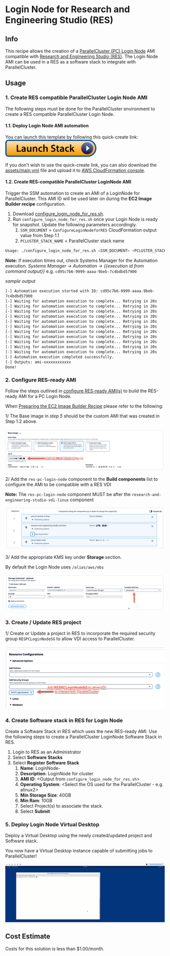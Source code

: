 # Login Node for Research and Engineering Studio (RES)

## Info

This recipe allows the creation of a [ParallelCluster (PC) Login Node](https://docs.aws.amazon.com/parallelcluster/latest/ug/login-nodes-v3.html) AMI compatible with [Research and Engineering Studio (RES)](https://github.com/aws/res). The Login Node AMI can be used in a RES as a software stack to integrate with ParallelCluster.

## Usage

### 1. Create RES compatible ParallelCluster Login Node AMI

The following steps must be done for the ParallelCluster environment to create a RES compatible ParallelCluster Login Node.

#### 1.1. Deploy Login Node AMI automation

You can launch this template by following this quick-create link: [![Launch stack](../../../docs/media/launch-stack.svg)](https://console.aws.amazon.com/cloudformation/home?region=us-east-1#/stacks/create/review?stackName=loginnode-for-res&templateURL=https://aws-hpc-recipes.s3.us-east-1.amazonaws.com/main/recipes/pcluster/login_node_for_res/assets/main.yml)

If you don't wish to use the quick-create link, you can also download the [assets/main.yml](assets/main.yml) file and upload it to [AWS CloudFormation console](https://console.aws.amazon.com/cloudformation).

#### 1.2. Create RES-compatible ParallelCluster LoginNode AMI

Trigger the SSM automation to create an AMI of a LoginNode for ParallelCluster. This AMI ID will be used later on during the **EC2 Image Builder recipe** configuration.

1. Download [configure_login_node_for_res.sh](assets/configure_login_node_for_res.sh).
2. Run `configure_login_node_for_res.sh` once your Login Node is ready for snapshot. Update the following parameters accordingly.
   1. `SSM_DOCUMENT` = `ConfigureLoginNodeforRES` CloudFormation output value from Step 1.1
   2. `PCLUSTER_STACK_NAME` = ParallelCluster stack name

```bash
Usage: ./configure_login_node_for_res.sh <SSM_DOCUMENT> <PCLUSTER_STACK_NAME>
```

**Note:** If execution times out, check Systems Manager for the Automation execution.
_Systems Manager -> Automation -> {{execution id from command output}}_
e.g. `cd95c7b6-9999-aaaa-9beb-7c4bdbd57900`

_sample output_

```
[-] Automation execution started with ID: cd95c7b6-9999-aaaa-9beb-7c4bdbd57900
[-] Waiting for automation execution to complete... Retrying in 20s
[-] Waiting for automation execution to complete... Retrying in 20s
[-] Waiting for automation execution to complete... Retrying in 20s
[-] Waiting for automation execution to complete... Retrying in 20s
[-] Waiting for automation execution to complete... Retrying in 20s
[-] Waiting for automation execution to complete... Retrying in 20s
[-] Waiting for automation execution to complete... Retrying in 20s
[-] Waiting for automation execution to complete... Retrying in 20s
[-] Waiting for automation execution to complete... Retrying in 20s
[-] Waiting for automation execution to complete... Retrying in 20s
[-] Waiting for automation execution to complete... Retrying in 20s
[-] Automation execution completed successfully.
[-] Outputs: ami-xxxxxxxxxxxx
Done!
```

### 2. Configure RES-ready AMI

Follow the steps outlined in [configure RES-ready AMI(s)](https://docs.aws.amazon.com/res/latest/ug/res-ready-ami.html) to build the RES-ready AMI for a PC Login Node.

When [Preparing the EC2 Image Builder Recipe](https://docs.aws.amazon.com/res/latest/ug/res-ready-ami.html#prepare-recipe) please refer to the following:

1/ The Base image in _step 5_ should be the custom AMI that was created in Step 1.2 above.

![ec2_image_builder_recipe](docs/ec2_image_builder_recipe.png)

2/ Add the `res-pc-login-node` component to the **Build components** list to configure the AMI to be compatible with a RES VDI

**Note:** The `res-pc-login-node` component MUST be after the `research-and-engineering-studio-vdi-linux` component

![recipe_components](docs/recipe_components.png)

3/ Add the appropriate KMS key under **Storage** section.

By default the Login Node uses `/alias/aws/ebs`

![storage_encryption](docs/storage_encryption.png)

### 3. Create / Update RES project

1/ Create or Update a project in RES to incorporate the required security group `RESPCLoginNodeSG` to allow VDI access to ParallelCluster.

![res_project_sg](docs/res_project_sg.png)

### 4. Create Software stack in RES for Login Node

Create a Software Stack in RES which uses the new RES-ready AMI. Use the following steps to create a ParallelCluster LoginNode Software Stack in RES.

1.  Login to RES as an Administrator
2.  Select **Software Stacks**
3.  Select **Register Software Stack**
    1.  **Name**: LoginNode-<cluster-name>
    2.  **Description**: LoginNode for cluster <cluster-name>
    3.  **AMI ID**: <Output from `configure_login_node_for_res.sh`>
    4.  **Operating System**: <Select the OS used for the ParallelCluster - e.g. alinux2>
    5.  **Min Storage Size**: 40GB
    6.  **Min Ram**: 10GB
    7.  Select Project(s) to associate the stack.
    8.  Select **Submit**

### 5. Deploy Login Node Virtual Desktop

Deploy a Virtual Desktop using the newly created/updated project and Software stack.

You now have a Virtual Desktop instance capable of submitting jobs to ParallelCluster!

![res_loginnode_vdi](docs/res_loginnode_vdi.gif)

## Cost Estimate

Costs for this solution is less than $1.00/month.
